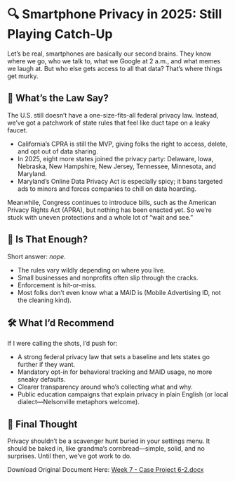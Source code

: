 # 🔍 Smartphone Privacy in 2025: Still Playing Catch-Up  
Let’s be real, smartphones are basically our second brains. They know where we go, who we talk to, what we Google at 2 a.m., and what memes we laugh at. But who else gets access to all that data? That’s where things get murky.  
## 🧠 What’s the Law Say?  
The U.S. still doesn’t have a one-size-fits-all federal privacy law. Instead, we’ve got a patchwork of state rules that feel like duct tape on a leaky faucet.  
- California’s CPRA is still the MVP, giving folks the right to access, delete, and opt out of data sharing.  
- In 2025, eight more states joined the privacy party: Delaware, Iowa, Nebraska, New Hampshire, New Jersey, Tennessee, Minnesota, and Maryland.  
- Maryland’s Online Data Privacy Act is especially spicy; it bans targeted ads to minors and forces companies to chill on data hoarding.  

Meanwhile, Congress continues to introduce bills, such as the American Privacy Rights Act (APRA), but nothing has been enacted yet. So we’re stuck with uneven protections and a whole lot of “wait and see.”  
## 🧩 Is That Enough?  
Short answer: *nope.*  
- The rules vary wildly depending on where you live.  
- Small businesses and nonprofits often slip through the cracks.  
- Enforcement is hit-or-miss.  
- Most folks don’t even know what a MAID is (Mobile Advertising ID, not the cleaning kind).  
## 🛠️ What I’d Recommend  
If I were calling the shots, I’d push for:  
- A strong federal privacy law that sets a baseline and lets states go further if they want.  
- Mandatory opt-in for behavioral tracking and MAID usage, no more sneaky defaults.  
- Clearer transparency around who’s collecting what and why.  
- Public education campaigns that explain privacy in plain English (or local dialect—Nelsonville metaphors welcome).  
## 💭 Final Thought  
Privacy shouldn’t be a scavenger hunt buried in your settings menu. It should be baked in, like grandma’s cornbread—simple, solid, and no surprises. Until then, we’ve got work to do.  

Download Original Document Here: [Week 7 - Case Project 6-2.docx](https://github.com/user-attachments/files/22704800/Week.7.-.Case.Project.6-2.docx)
